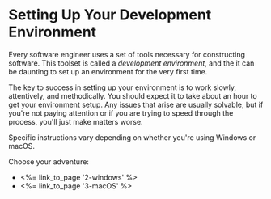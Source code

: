 # Setting Up Your Development Environment

Every software engineer uses a set of tools necessary for constructing
software.  This toolset is called a _development environment_, and
the it can be daunting to set up an environment for the very first time.

The key to success in setting up your environment is to work slowly,
attentively, and methodically.  You should expect
it to take about an hour to get your environment setup.  Any issues
that arise are usually solvable, but if you're not paying attention
or if you are trying to speed through the process, you'll just make matters worse.

Specific instructions vary depending on whether you're using Windows or macOS.

Choose your adventure:

* <%= link_to_page '2-windows' %>
* <%= link_to_page '3-macOS' %>
